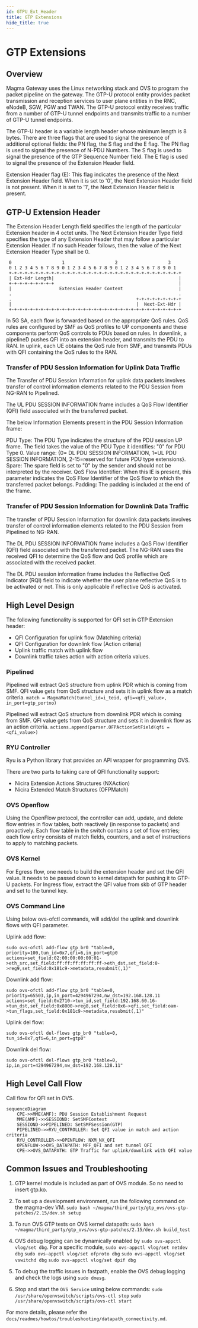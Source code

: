 ```yaml
---
id: GTPU_Ext_Header
title: GTP Extensions
hide_title: true
---
```

# GTP Extensions

## Overview

Magma Gateway uses the Linux networking stack and OVS to program the packet pipeline on the gateway. The GTP-U protocol entity provides packet transmission and reception services to user plane entities in the RNC, eNodeB, SGW, PGW and TWAN. The GTP-U protocol entity receives traffic from a number of
GTP-U tunnel endpoints and transmits traffic to a number of GTP-U tunnel endpoints.

The GTP-U header is a variable length header whose minimum length is 8 bytes. There are three flags that are used to signal the presence of additional optional fields: the PN flag, the S flag and the E flag. The PN flag is used to signal the presence of N-PDU Numbers. The S flag is used to signal the presence of the GTP Sequence Number field. The E flag is used to signal the presence of the Extension Header field.

Extension Header flag (E): This flag indicates the presence of the Next Extension Header field. When it is set to '0', the Next Extension Header field is not present. When it is set to '1', the Next Extension Header field is present.

## GTP-U Extension Header

The Extension Header Length field specifies the length of the particular Extension header in 4 octet units. The Next Extension Header Type field specifies the type of any Extension Header that may follow a particular Extension Header. If no such Header follows, then the value of the
Next Extension Header Type shall be 0.

	 0                   1                   2                   3
     0 1 2 3 4 5 6 7 8 9 0 1 2 3 4 5 6 7 8 9 0 1 2 3 4 5 6 7 8 9 0 1
     +-+-+-+-+-+-+-+-+-+-+-+-+-+-+-+-+-+-+-+-+-+-+-+-+-+-+-+-+-+-+-+-+
     | Ext-Hdr Length|                                               |
     +-+-+-+-+-+-+-+-+                                               |
     |                  Extension Header Content                     |
     .                                                               .
     .                                               +-+-+-+-+-+-+-+-+
     |                                               |  Next-Ext-Hdr |
     +-+-+-+-+-+-+-+-+-+-+-+-+-+-+-+-+-+-+-+-+-+-+-+-+-+-+-+-+-+-+-+-+

In 5G SA, each flow is forwarded based on the appropriate QoS rules. QoS rules are configured by SMF as QoS profiles to UP components and these components perform QoS controls to PDUs based on rules. In downlink, a pipelineD pushes QFI into an extension header, and transmits the PDU to RAN.  In uplink, each UE obtains the QoS rule from SMF, and transmits PDUs with QFI containing the QoS rules to the RAN.

### Transfer of PDU Session Information for Uplink Data Traffic

The Transfer of PDU Session Information for uplink data packets involves transfer of control information elements related to the PDU Session from NG-RAN to Pipelined.

The UL PDU SESSION INFORMATION frame includes a QoS Flow Identifier (QFI) field associated with the transferred packet.

The below Information Elements present in the PDU Session Information frame:

PDU Type: The PDU Type indicates the structure of the PDU session UP frame. The field takes the value of the PDU Type it identifies: "0" for PDU Type 0. Value range: {0= DL PDU SESSION INFORMATION, 1=UL PDU SESSION INFORMATION, 2-15=reserved for future PDU type extensions}.
Spare: The spare field is set to "0" by the sender and should not be interpreted by the receiver.
QoS Flow Identifier: When this IE is present, this parameter indicates the QoS Flow Identifier of the QoS flow to which the transferred packet belongs.
Padding: The padding is included at the end of the frame.

### Transfer of PDU Session Information for Downlink Data Traffic

The transfer of PDU Session Information for downlink data packets involves transfer of control information elements related to the PDU Session from Pipelined to NG-RAN.

The DL PDU SESSION INFORMATION frame includes a QoS Flow Identifier (QFI) field associated with the transferred packet. The NG-RAN uses the received QFI to determine the QoS flow and QoS profile which are associated with the received packet.

The DL PDU session information frame includes the Reflective QoS Indicator (RQI) field to indicate whether the user plane reflective QoS is to be activated or not. This is only applicable if reflective QoS is activated.

## High Level Design

The following functionality is supported for QFI set in GTP Extension header:

- QFI Configuration for uplink flow (Matching criteria)
- QFI Configuration for downlink flow (Action criteria)
- Uplink traffic match with uplink flow
- Downlink traffic takes action with action criteria values.

### Pipelined

Pipelined will extract QoS structure from uplink PDR which is coming from SMF. QFI value gets from QoS structure and sets it in uplink flow as a match criteria.
                       `match = MagmaMatch(tunnel_id=i_teid, qfi=<qfi_value>, in_port=gtp_portno)`

Pipelined will extract QoS structure from downlink PDR which is coming from SMF. QFI value gets from QoS structure and sets it in downlink flow as an action criteria.
                       `actions.append(parser.OFPActionSetField(qfi = <qfi_value>)`

### RYU Controller

Ryu is a Python library that provides an API wrapper for programming OVS.

There are two parts to taking care of QFI functionality support:

- Nicira Extension Actions Structures (NXAction)
- Nicira Extended Match Structures (OFPMatch)

### OVS Openflow

Using the OpenFlow protocol, the controller can add, update, and delete flow entries in flow tables, both reactively (in response to packets) and proactively. Each flow table in the switch contains a set of flow entries; each flow entry consists of match fields, counters, and a set of instructions to apply to matching packets.

### OVS Kernel

For Egress flow, one needs to build the extension header and set the QFI value. It needs to be passed down to kernel datapath for pushing it to GTP-U packets.
For Ingress flow, extract the QFI value from skb of GTP header and set to the tunnel key.

### OVS Command Line

Using below ovs-ofctl commands, will add/del the uplink and downlink flows with QFI parameter.

Uplink add flow:

```sudo ovs-ofctl add-flow gtp_br0 "table=0, priority=100,tun_id=0x7,qfi=6,in_port=gtp0 actions=set_field:02:00:00:00:00:01->eth_src,set_field:ff:ff:ff:ff:ff:ff->eth_dst,set_field:0->reg9,set_field:0x181c9->metadata,resubmit(,1)"```

Downlink add flow:

```sudo ovs-ofctl add-flow gtp_br0 "table=0, priority=65503,ip,in_port=4294967294,nw_dst=192.168.128.11 actions=set_field:0x2710->tun_id,set_field:192.168.60.16->tun_dst,set_field:0x8000->reg8,set_field:0x6->qfi,set_field:oam->tun_flags,set_field:0x181c9->metadata,resubmit(,1)"```

Uplink del flow:

```sudo ovs-ofctl del-flows gtp_br0 "table=0, tun_id=0x7,qfi=6,in_port=gtp0"```

Downlink del flow:

```sudo ovs-ofctl del-flows gtp_br0 "table=0, ip,in_port=4294967294,nw_dst=192.168.128.11"```

## High Level Call Flow

Call flow for QFI set in OVS.

```mermaid
sequenceDiagram
    CPE->>MME(AMF): PDU Session Establishment Request
    MME(AMF)->>SESSIOND: SetSMFContext
    SESSIOND->>PIPELINED: SetSMFSession(GTP)
    PIPELINED->>RYU_CONTROLLER: Set QFI value in match and action criteria
    RYU_CONTROLLER->>OPENFLOW: NXM_NX_QFI
    OPENFLOW->>OVS_DATAPATH: MFF_QFI and set tunnel QFI
    CPE->>OVS_DATAPATH: GTP Traffic for uplink/downlink with QFI value
```

## Common Issues and Troubleshooting

1. GTP kernel module is included as part of OVS module. So no need to insert gtp.ko.

2. To set up a development environment, run the following command on the magma-dev VM.
   ```sudo bash ~/magma/third_party/gtp_ovs/ovs-gtp-patches/2.15/dev.sh setup```

3. To run OVS GTP tests on OVS kernel datapath:
   ```sudo bash ~/magma/third_party/gtp_ovs/ovs-gtp-patches/2.15/dev.sh build_test```

4. OVS debug logging can be dynamically enabled by ```sudo ovs-appctl vlog/set dbg```.
   For a specific module,
   ```sudo ovs-appctl vlog/set netdev dbg```
   ```sudo ovs-appctl vlog/set ofproto dbg```
   ```sudo ovs-appctl vlog/set vswitchd dbg```
   ```sudo ovs-appctl vlog/set dpif dbg```

5. To debug the traffic issues in fastpath, enable the OVS debug logging and check the logs using ```sudo dmesg```.

6. Stop and start the `OVS Service` using below commands:
    ```sudo /usr/share/openvswitch/scripts/ovs-ctl stop```
    ```sudo /usr/share/openvswitch/scripts/ovs-ctl start```

For more details, please refer the ```docs/readmes/howtos/troubleshooting/datapath_connectivity.md```.
